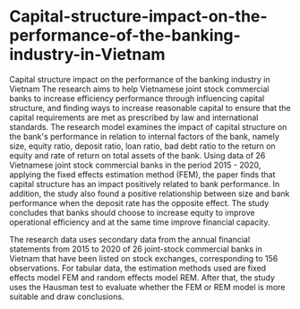 # Capital-structure-impact-on-the-performance-of-the-banking-industry-in-Vietnam
Capital structure impact on the performance of the banking industry in Vietnam
The research aims to help Vietnamese joint stock commercial banks to increase efficiency performance through influencing capital structure, and finding ways to increase reasonable capital to ensure that the capital requirements are met as prescribed by law and international standards. The research model examines the impact of capital structure on the bank's performance in relation to internal factors of the bank, namely size, equity ratio, deposit ratio, loan ratio, bad debt ratio to the return on equity and rate of return on total assets of the bank.
Using data of 26 Vietnamese joint stock commercial banks in the period 2015 - 2020, applying the fixed effects estimation method (FEM), the paper finds that capital structure has an impact positively related to bank performance. In addition, the study also found a positive relationship between size and bank performance when the deposit rate has the opposite effect. The study concludes that banks should choose to increase equity to improve operational efficiency and at the same time improve financial capacity.

The research data uses secondary data from the annual financial statements from 2015 to 2020 of 26 joint-stock commercial banks in Vietnam that have been listed on stock exchanges, corresponding to 156 observations. For tabular data, the estimation methods used are fixed effects model FEM and random effects model REM. After that, the study uses the Hausman test to evaluate whether the FEM or REM model is more suitable and draw conclusions.
